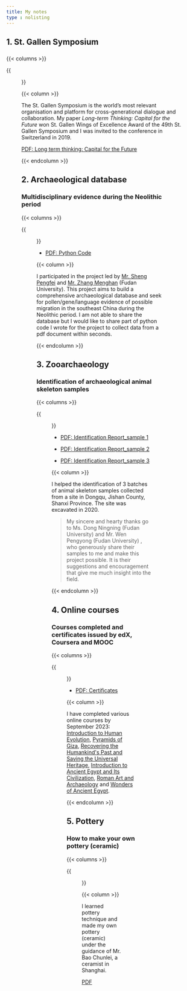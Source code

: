 ```yaml
---
title: My notes
type : nolisting
---
```

## 1. St. Gallen Symposium

### 

{{< columns >}}

{{<figure src="https://hellenshengfy.github.io/award.jpg">}}

{{< column >}}

The St. Gallen Symposium is the world’s most relevant organisation and platform for cross-generational dialogue and collaboration. My paper *Long-term Thinking: Capital for the Future* won St. Gallen Wings of Excellence Award of the 49th St. Gallen Symposium and I was invited to the conference in Switzerland in 2019. 
 
[PDF: Long term thinking: Capital for the Future](https://hellenshengfy.github.io/static/thinking.pdf) 

 

{{< endcolumn >}}


## 2. Archaeological database 

### Multidisciplinary evidence during the Neolithic period

{{< columns >}}

{{<figure src="https://hellenshengfy.github.io/database.png">}}
 
 - [PDF: Python Code](https://hellenshengfy.github.io/code.pdf)
 

{{< column >}}

I participated in the project led by [Mr. Sheng Pengfei](http://www.chm.fudan.edu.cn/13/ac/c11450a398252/page.htm) and [Mr. Zhang Menghan](https://hupi.fudan.edu.cn/rcdw/rc_content.jsp?urltype=news.NewsContentUrl&wbtreeid=1127&wbnewsid=2223) (Fudan University). This project aims to build a comprehensive archaeological database and seek for pollen/gene/language evidence of possible migration in the southeast China during the Neolithic period. I am not able to share the database but I would like to share part of python code I wrote for the project to collect data from a pdf document within seconds.


{{< endcolumn >}}


 ## 3. Zooarchaeology
  
 ### Identification of archaeological animal skeleton samples 
  
{{< columns >}}

{{<figure src="https://hellenshengfy.github.io/zooarchaeology_cover.jpg" >}}

- [PDF: Identification Report_sample 1](https://hellenshengfy.github.io/result_1.pdf)
  
- [PDF: Identification Report_sample 2](https://hellenshengfy.github.io/result_2.pdf)
  
- [PDF: Identification Report_sample 3](https://hellenshengfy.github.io/result_3.pdf)


{{< column >}}

I helped the identification of 3 batches of animal skeleton samples collected from a site in Dongqu, Jishan County, Shanxi Province. The site was excavated in 2020.  

> My sincere and hearty thanks go to Ms. Dong Ningning (Fudan University) and Mr. Wen Pengyong (Fudan University) , who generously share their samples to me and make this project possible. It is their suggestions and encouragement that give me much insight into the field.

{{< endcolumn >}}
  
## 4. Online courses

### Courses completed and certificates issued by edX, Coursera and MOOC

{{< columns >}}

{{<figure src="https://hellenshengfy.github.io/Giza_edx.png">}}

- [PDF: Certificates](https://hellenshengfy.github.io/certificates.pdf)

{{< column >}}

I have completed various online courses by September 2023: [Introduction to Human Evolution](https://learning.edx.org/course/course-v1:WellesleyX+ANTH207x_3+3T-2015/home), [Pyramids of Giza](https://www.edx.org/course/pyramids-of-giza-ancient-egyptian-art-and-archaeol?index=product&queryID=6cd7bb9d77f1f3d73f7c6f784ed6788f&position=1&search_index=product&results_level=first-level-results&term=Pyramids+of+Giza%3A+Ancient+Egyptian+Art+and+Archaeology&campaign=Pyramids+of+Giza%3A+Ancient+Egyptian+Art+and+Archaeology&source=edX&product_category=course&placement_url=https%3A%2F%2Fwww.edx.org%2Fsearch), [Recovering the Humankind's Past and Saving the Universal Heritage](https://www.coursera.org/learn/preserving-cultural-heritage), [Introduction to Ancient Egypt and Its Civilization](https://www.coursera.org/learn/introancientegypt), [Roman Art and Archaeology](https://www.coursera.org/learn/roman-art-archaeology) and [Wonders of Ancient Egypt](https://www.coursera.org/learn/wonders-ancient-egypt).



{{< endcolumn >}}

  
## 5. Pottery

### How to make your own pottery (ceramic)

{{< columns >}}

{{<figure src="https://hellenshengfy.github.io/pottery.jpg">}}

{{< column >}}

I learned pottery technique and made my own pottery (ceramic) under the guidance of Mr. Bao Chunlei, a ceramist in Shanghai.

[PDF](https://hellenshengfy.github.io/pottery.pdf)
  
